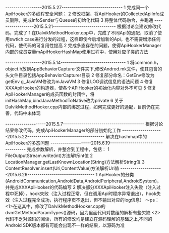 ------------------2015.5.27------------------------------
1 完成同一个ApiHooker的多线程安全问题；
2 修改框架，将ApiHooker的CollectedApiInfo成员删除，完成InfoSender与Queue的初始化代码
3 将整体代码融合，并跑通
------------------2015.5.21-------------------------------
根据讨论会建议修改代码，完成了
1 在DalvikMethodHooker.cpp中，完成了不同Api的通配，取消了使用swtich case进行分发的过程，这样即使今后增加新的Api，也不需要增添任何代码，使代码的可复用性提高
2 完成多态存在的问题，使得ApiHookerManager内部的成员变量mApiHookerHashMap使用过程中，使用对应子类的方法

------------------2015.5.14--------------------------------
1 将common.h，object.h放到AppBehaviorCapturer文件夹下,修改Androd.mk文件，使其包含的头文件目录包括AppBehaviorCapturer目录
2 修复部分命名：GetEnv修改为getEnv  g_JavaVM修改为mJavaVM
3 修复LOG调试信息的语法问题
4 修复XXXApiHooker的构造器，使各个APiHooker的初始化内容对外不可见
5 修复ApiHookerManager的成员函数的封闭性，将initHashMap,bindJavaMethodToNative改为private
6 关于DalvikMethodHooker.cpp内部的绑定过程，如何完成更好的通配，目前仍在完善，代码中未体现

--------------------2015.5.7----------------------------------------
根据讨论结果修改代码，完成ApiHookerManager的部分初始化工作
--------------------2015.5.22--------------------------------------
解决在hashmap中的ApiHooker的多态问题
--------------------2015.6.19------------------------------------
完成参数解析，并整合到工程中，包括：
1 FileOutputStream.write(int)方法解析int值
2 LocationManager.getLastKnownLocation(String)方法解析String值
3 ContentResolver.insert(Uri,ContentValue)方法解析Uri值
---------------------2015.6.26---------------------------------
1 ApiHooker的分类(AndroidCommunication,AndroidData,AndroidPeripheral,AndroidSystem)，并完成XXXApiHooker的代码编写
2 解决部分XXXApiHooker注入失败（注入过程中死掉），hook失败（注入过程正常，但在调用Api时程序异常退出），hook失效（注入过程完全成功，执行程序页不退出，但不输出对应的log信息）
～ps：<1>在这其中，修改了DalvikMethodHooker.cpp的dvmGetMethodParamTypes()源码，因为里面代码对数组的解析有些欠缺
<2>代码不乏对源码的阅读，所有的修改均是建立在源码理解的基础之上,不同的Android SDK版本都有可能会出现不一样的结果，以源码为准
